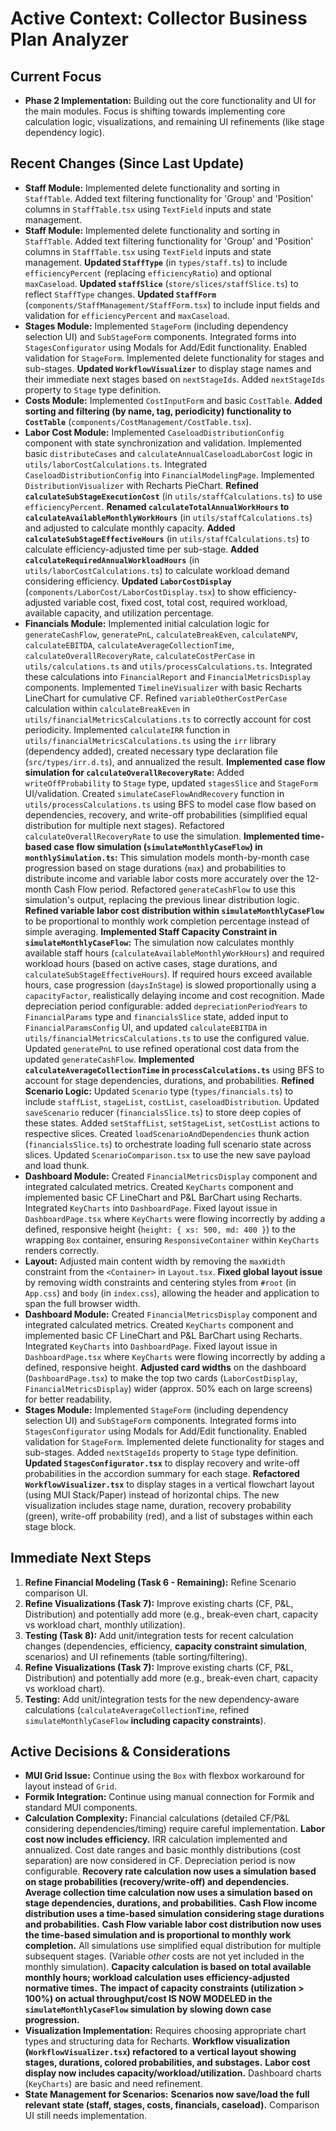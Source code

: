 # Active Context: Collector Business Plan Analyzer

## Current Focus

*   **Phase 2 Implementation:** Building out the core functionality and UI for the main modules. Focus is shifting towards implementing core calculation logic, visualizations, and remaining UI refinements (like stage dependency logic).

## Recent Changes (Since Last Update)

*   **Staff Module:** Implemented delete functionality and sorting in `StaffTable`. Added text filtering functionality for 'Group' and 'Position' columns in `StaffTable.tsx` using `TextField` inputs and state management.
*   **Staff Module:** Implemented delete functionality and sorting in `StaffTable`. Added text filtering functionality for 'Group' and 'Position' columns in `StaffTable.tsx` using `TextField` inputs and state management. **Updated `StaffType`** (in `types/staff.ts`) to include `efficiencyPercent` (replacing `efficiencyRatio`) and optional `maxCaseload`. **Updated `staffSlice`** (`store/slices/staffSlice.ts`) to reflect `StaffType` changes. **Updated `StaffForm`** (`components/StaffManagement/StaffForm.tsx`) to include input fields and validation for `efficiencyPercent` and `maxCaseload`.
*   **Stages Module:** Implemented `StageForm` (including dependency selection UI) and `SubStageForm` components. Integrated forms into `StagesConfigurator` using Modals for Add/Edit functionality. Enabled validation for `StageForm`. Implemented delete functionality for stages and sub-stages. **Updated `WorkflowVisualizer`** to display stage names and their immediate next stages based on `nextStageIds`. Added `nextStageIds` property to `Stage` type definition.
*   **Costs Module:** Implemented `CostInputForm` and basic `CostTable`. **Added sorting and filtering (by name, tag, periodicity) functionality to `CostTable`** (`components/CostManagement/CostTable.tsx`).
*   **Labor Cost Module:** Implemented `CaseloadDistributionConfig` component with state synchronization and validation. Implemented basic `distributeCases` and `calculateAnnualCaseloadLaborCost` logic in `utils/laborCostCalculations.ts`. Integrated `CaseloadDistributionConfig` into `FinancialModelingPage`. Implemented `DistributionVisualizer` with Recharts PieChart. **Refined `calculateSubStageExecutionCost`** (in `utils/staffCalculations.ts`) to use `efficiencyPercent`. **Renamed `calculateTotalAnnualWorkHours` to `calculateAvailableMonthlyWorkHours`** (in `utils/staffCalculations.ts`) and adjusted to calculate monthly capacity. **Added `calculateSubStageEffectiveHours`** (in `utils/staffCalculations.ts`) to calculate efficiency-adjusted time per sub-stage. **Added `calculateRequiredAnnualWorkloadHours`** (in `utils/laborCostCalculations.ts`) to calculate workload demand considering efficiency. **Updated `LaborCostDisplay`** (`components/LaborCost/LaborCostDisplay.tsx`) to show efficiency-adjusted variable cost, fixed cost, total cost, required workload, available capacity, and utilization percentage.
*   **Financials Module:** Implemented initial calculation logic for `generateCashFlow`, `generatePnL`, `calculateBreakEven`, `calculateNPV`, `calculateEBITDA`, `calculateAverageCollectionTime`, `calculateOverallRecoveryRate`, `calculateCostPerCase` in `utils/calculations.ts` and `utils/processCalculations.ts`. Integrated these calculations into `FinancialReport` and `FinancialMetricsDisplay` components. Implemented `TimelineVisualizer` with basic Recharts LineChart for cumulative CF. Refined `variableOtherCostPerCase` calculation within `calculateBreakEven` in `utils/financialMetricsCalculations.ts` to correctly account for cost periodicity. Implemented `calculateIRR` function in `utils/financialMetricsCalculations.ts` using the `irr` library (dependency added), created necessary type declaration file (`src/types/irr.d.ts`), and annualized the result. **Implemented case flow simulation for `calculateOverallRecoveryRate`:** Added `writeOffProbability` to `Stage` type, updated `stagesSlice` and `StageForm` UI/validation. Created `simulateCaseFlowAndRecovery` function in `utils/processCalculations.ts` using BFS to model case flow based on dependencies, recovery, and write-off probabilities (simplified equal distribution for multiple next stages). Refactored `calculateOverallRecoveryRate` to use the simulation. **Implemented time-based case flow simulation (`simulateMonthlyCaseFlow`) in `monthlySimulation.ts`:** This simulation models month-by-month case progression based on stage durations (`max`) and probabilities to distribute income and variable labor costs more accurately over the 12-month Cash Flow period. Refactored `generateCashFlow` to use this simulation's output, replacing the previous linear distribution logic. **Refined variable labor cost distribution within `simulateMonthlyCaseFlow`** to be proportional to monthly work completion percentage instead of simple averaging. **Implemented Staff Capacity Constraint in `simulateMonthlyCaseFlow`:** The simulation now calculates monthly available staff hours (`calculateAvailableMonthlyWorkHours`) and required workload hours (based on active cases, stage durations, and `calculateSubStageEffectiveHours`). If required hours exceed available hours, case progression (`daysInStage`) is slowed proportionally using a `capacityFactor`, realistically delaying income and cost recognition. Made depreciation period configurable: added `depreciationPeriodYears` to `FinancialParams` type and `financialsSlice` state, added input to `FinancialParamsConfig` UI, and updated `calculateEBITDA` in `utils/financialMetricsCalculations.ts` to use the configured value. Updated `generatePnL` to use refined operational cost data from the updated `generateCashFlow`. **Implemented `calculateAverageCollectionTime` in `processCalculations.ts`** using BFS to account for stage dependencies, durations, and probabilities. **Refined Scenario Logic:** Updated `Scenario` type (`types/financials.ts`) to include `staffList`, `stageList`, `costList`, `caseloadDistribution`. Updated `saveScenario` reducer (`financialsSlice.ts`) to store deep copies of these states. Added `setStaffList`, `setStageList`, `setCostList` actions to respective slices. Created `loadScenarioAndDependencies` thunk action (`financialsSlice.ts`) to orchestrate loading full scenario state across slices. Updated `ScenarioComparison.tsx` to use the new save payload and load thunk.
*   **Dashboard Module:** Created `FinancialMetricsDisplay` component and integrated calculated metrics. Created `KeyCharts` component and implemented basic CF LineChart and P&L BarChart using Recharts. Integrated `KeyCharts` into `DashboardPage`. Fixed layout issue in `DashboardPage.tsx` where `KeyCharts` were flowing incorrectly by adding a defined, responsive height (`height: { xs: 500, md: 400 }`) to the wrapping `Box` container, ensuring `ResponsiveContainer` within `KeyCharts` renders correctly.
*   **Layout:** Adjusted main content width by removing the `maxWidth` constraint from the `<Container>` in `Layout.tsx`. **Fixed global layout issue** by removing width constraints and centering styles from `#root` (in `App.css`) and `body` (in `index.css`), allowing the header and application to span the full browser width.
*   **Dashboard Module:** Created `FinancialMetricsDisplay` component and integrated calculated metrics. Created `KeyCharts` component and implemented basic CF LineChart and P&L BarChart using Recharts. Integrated `KeyCharts` into `DashboardPage`. Fixed layout issue in `DashboardPage.tsx` where `KeyCharts` were flowing incorrectly by adding a defined, responsive height. **Adjusted card widths** on the dashboard (`DashboardPage.tsx`) to make the top two cards (`LaborCostDisplay`, `FinancialMetricsDisplay`) wider (approx. 50% each on large screens) for better readability.
*   **Stages Module:** Implemented `StageForm` (including dependency selection UI) and `SubStageForm` components. Integrated forms into `StagesConfigurator` using Modals for Add/Edit functionality. Enabled validation for `StageForm`. Implemented delete functionality for stages and sub-stages. Added `nextStageIds` property to `Stage` type definition. **Updated `StagesConfigurator.tsx`** to display recovery and write-off probabilities in the accordion summary for each stage. **Refactored `WorkflowVisualizer.tsx`** to display stages in a vertical flowchart layout (using MUI Stack/Paper) instead of horizontal chips. The new visualization includes stage name, duration, recovery probability (green), write-off probability (red), and a list of substages within each stage block.

## Immediate Next Steps

1.  **Refine Financial Modeling (Task 6 - Remaining):** Refine Scenario comparison UI.
2.  **Refine Visualizations (Task 7):** Improve existing charts (CF, P&L, Distribution) and potentially add more (e.g., break-even chart, capacity vs workload chart, monthly utilization).
3.  **Testing (Task 8):** Add unit/integration tests for recent calculation changes (dependencies, efficiency, **capacity constraint simulation**, scenarios) and UI refinements (table sorting/filtering).
4.  **Refine Visualizations (Task 7):** Improve existing charts (CF, P&L, Distribution) and potentially add more (e.g., break-even chart, capacity vs workload chart).
5.  **Testing:** Add unit/integration tests for the new dependency-aware calculations (`calculateAverageCollectionTime`, refined `simulateMonthlyCaseFlow` **including capacity constraints**).

## Active Decisions & Considerations

*   **MUI Grid Issue:** Continue using the `Box` with flexbox workaround for layout instead of `Grid`.
*   **Formik Integration:** Continue using manual connection for Formik and standard MUI components.
*   **Calculation Complexity:** Financial calculations (detailed CF/P&L considering dependencies/timing) require careful implementation. **Labor cost now includes efficiency.** IRR calculation implemented and annualized. Cost date ranges and basic monthly distributions (cost separation) are now considered in CF. Depreciation period is now configurable. **Recovery rate calculation now uses a simulation based on stage probabilities (recovery/write-off) and dependencies.** **Average collection time calculation now uses a simulation based on stage dependencies, durations, and probabilities.** **Cash Flow income distribution uses a time-based simulation considering stage durations and probabilities.** **Cash Flow variable labor cost distribution now uses the time-based simulation and is proportional to monthly work completion.** All simulations use simplified equal distribution for multiple subsequent stages. (Variable *other* costs are not yet included in the monthly simulation). **Capacity calculation is based on total available monthly hours; workload calculation uses efficiency-adjusted normative times.** **The impact of capacity constraints (utilization > 100%) on actual throughput/cost IS NOW MODELED in the `simulateMonthlyCaseFlow` simulation by slowing down case progression.**
*   **Visualization Implementation:** Requires choosing appropriate chart types and structuring data for Recharts. **Workflow visualization (`WorkflowVisualizer.tsx`) refactored to a vertical layout showing stages, durations, colored probabilities, and substages.** **Labor cost display now includes capacity/workload/utilization.** Dashboard charts (`KeyCharts`) are basic and need refinement.
*   **State Management for Scenarios:** **Scenarios now save/load the full relevant state (staff, stages, costs, financials, caseload).** Comparison UI still needs implementation.
